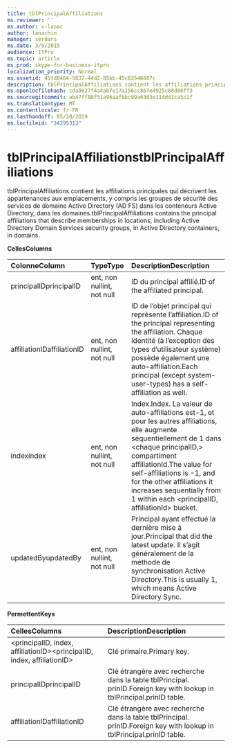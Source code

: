 ```yaml
---
title: tblPrincipalAffiliations
ms.reviewer: ''
ms.author: v-lanac
author: lanachin
manager: serdars
ms.date: 3/9/2015
audience: ITPro
ms.topic: article
ms.prod: skype-for-business-itpro
localization_priority: Normal
ms.assetid: 45fd8484-5837-44d2-85bb-45c83546607c
description: tblPrincipalAffiliations contient les affiliations principales qui décrivent les appartenances aux emplacements, y compris les groupes de sécurité des services de domaine Active Directory (AD FS) dans les conteneurs Active Directory, dans les domaines.
ms.openlocfilehash: cda9827f4a4ab7e17a156cc867e4925c88d06ff3
ms.sourcegitcommit: ab47ff88f51a96aaf8bc99a6303e114d41ca5c2f
ms.translationtype: MT
ms.contentlocale: fr-FR
ms.lasthandoff: 05/20/2019
ms.locfileid: "34295313"
---
```

# <a name="tblprincipalaffiliations"></a><span data-ttu-id="a6b4b-103">tblPrincipalAffiliations</span><span class="sxs-lookup"><span data-stu-id="a6b4b-103">tblPrincipalAffiliations</span></span>
 
<span data-ttu-id="a6b4b-104">tblPrincipalAffiliations contient les affiliations principales qui décrivent les appartenances aux emplacements, y compris les groupes de sécurité des services de domaine Active Directory (AD FS) dans les conteneurs Active Directory, dans les domaines.</span><span class="sxs-lookup"><span data-stu-id="a6b4b-104">tblPrincipalAffiliations contains the principal affiliations that describe memberships in locations, including Active Directory Domain Services security groups, in Active Directory containers, in domains.</span></span>
  
<span data-ttu-id="a6b4b-105">**Celles**</span><span class="sxs-lookup"><span data-stu-id="a6b4b-105">**Columns**</span></span>

|<span data-ttu-id="a6b4b-106">**Colonne**</span><span class="sxs-lookup"><span data-stu-id="a6b4b-106">**Column**</span></span>|<span data-ttu-id="a6b4b-107">**Type**</span><span class="sxs-lookup"><span data-stu-id="a6b4b-107">**Type**</span></span>|<span data-ttu-id="a6b4b-108">**Description**</span><span class="sxs-lookup"><span data-stu-id="a6b4b-108">**Description**</span></span>|
|:-----|:-----|:-----|
|<span data-ttu-id="a6b4b-109">principalID</span><span class="sxs-lookup"><span data-stu-id="a6b4b-109">principalID</span></span>  <br/> |<span data-ttu-id="a6b4b-110">ent, non null</span><span class="sxs-lookup"><span data-stu-id="a6b4b-110">int, not null</span></span>  <br/> |<span data-ttu-id="a6b4b-111">ID du principal affilié.</span><span class="sxs-lookup"><span data-stu-id="a6b4b-111">ID of the affiliated principal.</span></span>  <br/> |
|<span data-ttu-id="a6b4b-112">affiliationID</span><span class="sxs-lookup"><span data-stu-id="a6b4b-112">affiliationID</span></span>  <br/> |<span data-ttu-id="a6b4b-113">ent, non null</span><span class="sxs-lookup"><span data-stu-id="a6b4b-113">int, not null</span></span>  <br/> |<span data-ttu-id="a6b4b-114">ID de l’objet principal qui représente l’affiliation.</span><span class="sxs-lookup"><span data-stu-id="a6b4b-114">ID of the principal representing the affiliation.</span></span> <span data-ttu-id="a6b4b-115">Chaque identité (à l’exception des types d’utilisateur système) possède également une auto-affiliation.</span><span class="sxs-lookup"><span data-stu-id="a6b4b-115">Each principal (except system-user-types) has a self-affiliation as well.</span></span>  <br/> |
|<span data-ttu-id="a6b4b-116">index</span><span class="sxs-lookup"><span data-stu-id="a6b4b-116">index</span></span>  <br/> |<span data-ttu-id="a6b4b-117">ent, non null</span><span class="sxs-lookup"><span data-stu-id="a6b4b-117">int, not null</span></span>  <br/> |<span data-ttu-id="a6b4b-118">Index.</span><span class="sxs-lookup"><span data-stu-id="a6b4b-118">Index.</span></span> <span data-ttu-id="a6b4b-119">La valeur de auto-affiliations est-1, et pour les autres affiliations, elle augmente séquentiellement de 1 dans \<chaque principalID,\> compartiment affiliationId.</span><span class="sxs-lookup"><span data-stu-id="a6b4b-119">The value for self-affiliations is -1, and for the other affiliations it increases sequentially from 1 within each \<principalID, affiliationId\> bucket.</span></span>  <br/> |
|<span data-ttu-id="a6b4b-120">updatedBy</span><span class="sxs-lookup"><span data-stu-id="a6b4b-120">updatedBy</span></span>  <br/> |<span data-ttu-id="a6b4b-121">ent, non null</span><span class="sxs-lookup"><span data-stu-id="a6b4b-121">int, not null</span></span>  <br/> |<span data-ttu-id="a6b4b-122">Principal ayant effectué la dernière mise à jour.</span><span class="sxs-lookup"><span data-stu-id="a6b4b-122">Principal that did the latest update.</span></span> <span data-ttu-id="a6b4b-123">Il s’agit généralement de la méthode de synchronisation Active Directory.</span><span class="sxs-lookup"><span data-stu-id="a6b4b-123">This is usually 1, which means Active Directory Sync.</span></span>  <br/> |
   
<span data-ttu-id="a6b4b-124">**Permettent**</span><span class="sxs-lookup"><span data-stu-id="a6b4b-124">**Keys**</span></span>

|<span data-ttu-id="a6b4b-125">**Celles**</span><span class="sxs-lookup"><span data-stu-id="a6b4b-125">**Columns**</span></span>|<span data-ttu-id="a6b4b-126">**Description**</span><span class="sxs-lookup"><span data-stu-id="a6b4b-126">**Description**</span></span>|
|:-----|:-----|
|<span data-ttu-id="a6b4b-127">\<principalID, index, affiliationID\></span><span class="sxs-lookup"><span data-stu-id="a6b4b-127">\<principalID, index, affiliationID\></span></span>  <br/> |<span data-ttu-id="a6b4b-128">Clé primaire.</span><span class="sxs-lookup"><span data-stu-id="a6b4b-128">Primary key.</span></span>  <br/> |
|<span data-ttu-id="a6b4b-129">principalID</span><span class="sxs-lookup"><span data-stu-id="a6b4b-129">principalID</span></span>  <br/> |<span data-ttu-id="a6b4b-130">Clé étrangère avec recherche dans la table tblPrincipal. prinID.</span><span class="sxs-lookup"><span data-stu-id="a6b4b-130">Foreign key with lookup in tblPrincipal.prinID table.</span></span>  <br/> |
|<span data-ttu-id="a6b4b-131">affiliationID</span><span class="sxs-lookup"><span data-stu-id="a6b4b-131">affiliationID</span></span>  <br/> |<span data-ttu-id="a6b4b-132">Clé étrangère avec recherche dans la table tblPrincipal. prinID.</span><span class="sxs-lookup"><span data-stu-id="a6b4b-132">Foreign key with lookup in tblPrincipal.prinID table.</span></span>  <br/> |
   

